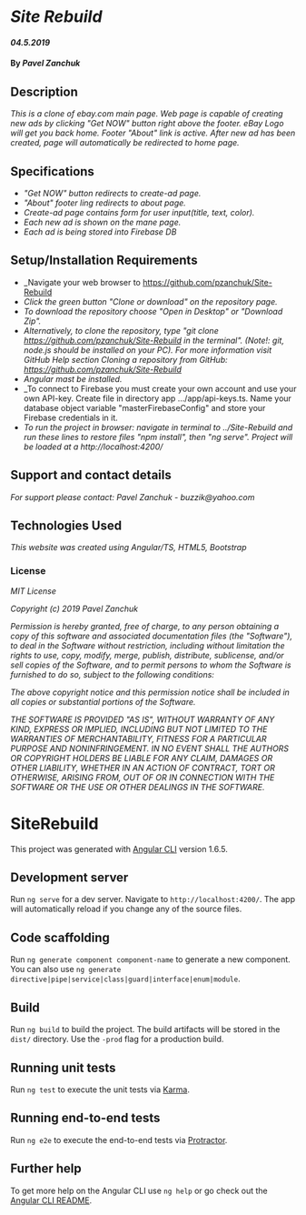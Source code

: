 
# _Site Rebuild_

#### _04.5.2019_

#### By _**Pavel Zanchuk**_

## Description

_This is a clone of ebay.com main page. Web page is capable of creating new ads by clicking "Get NOW" button right above the footer._
_eBay Logo will get you back home. Footer "About" link is active. After new ad has been created, page will automatically be redirected to home page._

## Specifications

* _"Get NOW" button redirects to create-ad page._
* _"About" footer ling redirects to about page._
* _Create-ad page contains form for user input(title, text, color)._
* _Each new ad is shown on the mane page._
* _Each ad is being stored into Firebase DB_


## Setup/Installation Requirements
* _Navigate your web browser to https://github.com/pzanchuk/Site-Rebuild
* _Click the green button "Clone or download" on the repository page._
* _To download the repository choose "Open in Desktop" or "Download Zip"._
* _Alternatively, to clone the repository, type "git clone https://github.com/pzanchuk/Site-Rebuild in the terminal". (Note!: git, node.js should be installed on your PC).  For more information visit GitHub Help section Cloning a repository from GitHub:
https://github.com/pzanchuk/Site-Rebuild_
* _Angular mast be installed._
* _To connect to Firebase you must create your own account and use your own API-key. Create file in directory app .../app/api-keys.ts. Name your database object variable "masterFirebaseConfig" and store your Firebase credentials in it. 
* _To run the project in browser: navigate in terminal to ../Site-Rebuild and run these lines to restore files "npm install", then "ng serve". Project will be loaded at a http://localhost:4200/_


## Support and contact details

_For support please contact:_
_Pavel Zanchuk - buzzik@yahoo.com_

## Technologies Used

_This website was created using Angular/TS, HTML5, Bootstrap_

### License

*MIT License*

*Copyright (c) 2019 Pavel Zanchuk*

*Permission is hereby granted, free of charge, to any person obtaining a copy of this software and associated documentation files (the "Software"), to deal in the Software without restriction, including without limitation the rights to use, copy, modify, merge, publish, distribute, sublicense, and/or sell copies of the Software, and to permit persons to whom the Software is furnished to do so, subject to the following conditions:*

*The above copyright notice and this permission notice shall be included in all copies or substantial portions of the Software.*

*THE SOFTWARE IS PROVIDED "AS IS", WITHOUT WARRANTY OF ANY KIND, EXPRESS OR IMPLIED, INCLUDING BUT NOT LIMITED TO THE WARRANTIES OF MERCHANTABILITY, FITNESS FOR A PARTICULAR PURPOSE AND NONINFRINGEMENT. IN NO EVENT SHALL THE AUTHORS OR COPYRIGHT HOLDERS BE LIABLE FOR ANY CLAIM, DAMAGES OR OTHER LIABILITY, WHETHER IN AN ACTION OF CONTRACT, TORT OR OTHERWISE, ARISING FROM, OUT OF OR IN CONNECTION WITH THE SOFTWARE OR THE USE OR OTHER DEALINGS IN THE SOFTWARE.*



# SiteRebuild

This project was generated with [Angular CLI](https://github.com/angular/angular-cli) version 1.6.5.

## Development server

Run `ng serve` for a dev server. Navigate to `http://localhost:4200/`. The app will automatically reload if you change any of the source files.

## Code scaffolding

Run `ng generate component component-name` to generate a new component. You can also use `ng generate directive|pipe|service|class|guard|interface|enum|module`.

## Build

Run `ng build` to build the project. The build artifacts will be stored in the `dist/` directory. Use the `-prod` flag for a production build.

## Running unit tests

Run `ng test` to execute the unit tests via [Karma](https://karma-runner.github.io).

## Running end-to-end tests

Run `ng e2e` to execute the end-to-end tests via [Protractor](http://www.protractortest.org/).

## Further help

To get more help on the Angular CLI use `ng help` or go check out the [Angular CLI README](https://github.com/angular/angular-cli/blob/master/README.md).
